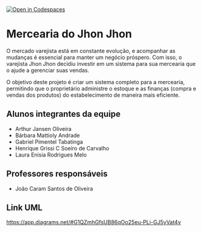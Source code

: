 [![Open in Codespaces](https://classroom.github.com/assets/launch-codespace-f4981d0f882b2a3f0472912d15f9806d57e124e0fc890972558857b51b24a6f9.svg)](https://classroom.github.com/open-in-codespaces?assignment_repo_id=10123420)
# Mercearia do Jhon Jhon

O mercado varejista está em constante evolução, e acompanhar as mudanças é essencial para manter um negócio próspero. Com isso, o varejista Jhon Jhon decidiu investir em um sistema para sua mercearia que o ajude a gerenciar suas vendas.

O objetivo deste projeto é criar um sistema completo para a mercearia, permitindo que o proprietário administre o estoque e as finanças (compra e vendas dos produtos) do estabelecimento de maneira mais eficiente.

## Alunos integrantes da equipe

* Arthur Jansen Oliveira
* Bárbara Mattioly Andrade 
* Gabriel Pimentel Tabatinga
* Henrique Grissi C Soeiro de Carvalho
* Laura Enísia Rodrigues Melo

## Professores responsáveis

* João Caram Santos de Oliveira

## Link UML
https://app.diagrams.net/#G1QZmhGfsUB86qOo25eu-PLi-GJ5yVat4v
